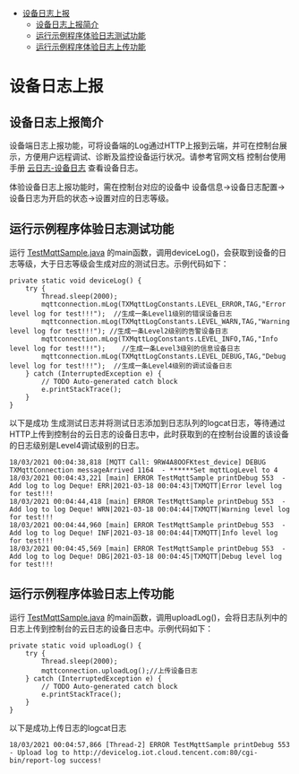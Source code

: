 * [设备日志上报](#设备日志上报)
  * [设备日志上报简介](#设备日志上报简介)
  * [运行示例程序体验日志测试功能](#运行示例程序体验日志测试功能)
  * [运行示例程序体验日志上传功能](#运行示例程序体验日志上传功能)

# 设备日志上报
## 设备日志上报简介
设备端日志上报功能，可将设备端的Log通过HTTP上报到云端，并可在控制台展示，方便用户远程调试、诊断及监控设备运行状况。请参考官网文档 控制台使用手册 [云日志-设备日志](https://cloud.tencent.com/document/product/634/14445) 查看设备日志。

体验设备日志上报功能时，需在控制台对应的设备中  设备信息->设备日志配置->设备日志为开启的状态->设置对应的日志等级。

## 运行示例程序体验日志测试功能

运行 [TestMqttSample.java](../src/test/java/com/tencent/iot/hub/device/java/core/mqtt/TestMqttSample.java) 的main函数，调用deviceLog()，会获取到设备的日志等级，大于日志等级会生成对应的测试日志。示例代码如下：
```
private static void deviceLog() {
    try {
        Thread.sleep(2000);
        mqttconnection.mLog(TXMqttLogConstants.LEVEL_ERROR,TAG,"Error level log for test!!!");  //生成一条Level1级别的错误设备日志
        mqttconnection.mLog(TXMqttLogConstants.LEVEL_WARN,TAG,"Warning level log for test!!!"); //生成一条Level2级别的告警设备日志
        mqttconnection.mLog(TXMqttLogConstants.LEVEL_INFO,TAG,"Info level log for test!!!");    //生成一条Level3级别的信息设备日志
        mqttconnection.mLog(TXMqttLogConstants.LEVEL_DEBUG,TAG,"Debug level log for test!!!");  //生成一条Level4级别的调试设备日志
    } catch (InterruptedException e) {
        // TODO Auto-generated catch block
        e.printStackTrace();
    }
}
```

以下是成功 生成测试日志并将测试日志添加到日志队列的logcat日志，等待通过HTTP上传到控制台的云日志的设备日志中，此时获取到的在控制台设置的该设备的日志级别是Level4调试级别的日志。
```
18/03/2021 00:04:38,818 [MQTT Call: 9RW4A8OOFKtest_device] DEBUG TXMqttConnection messageArrived 1164  - ******Set mqttLogLevel to 4
18/03/2021 00:04:43,221 [main] ERROR TestMqttSample printDebug 553  - Add log to log Deque! ERR|2021-03-18 00:04:43|TXMQTT|Error level log for test!!!
18/03/2021 00:04:44,418 [main] ERROR TestMqttSample printDebug 553  - Add log to log Deque! WRN|2021-03-18 00:04:44|TXMQTT|Warning level log for test!!!
18/03/2021 00:04:44,960 [main] ERROR TestMqttSample printDebug 553  - Add log to log Deque! INF|2021-03-18 00:04:44|TXMQTT|Info level log for test!!!
18/03/2021 00:04:45,569 [main] ERROR TestMqttSample printDebug 553  - Add log to log Deque! DBG|2021-03-18 00:04:45|TXMQTT|Debug level log for test!!!
```


## 运行示例程序体验日志上传功能

运行 [TestMqttSample.java](../src/test/java/com/tencent/iot/hub/device/java/core/mqtt/TestMqttSample.java) 的main函数，调用uploadLog()，会将日志队列中的日志上传到控制台的云日志的设备日志中。示例代码如下：
```
private static void uploadLog() {
    try {
        Thread.sleep(2000);
        mqttconnection.uploadLog();//上传设备日志
    } catch (InterruptedException e) {
        // TODO Auto-generated catch block
        e.printStackTrace();
    }
}
```

以下是成功上传日志的logcat日志
```
18/03/2021 00:04:57,866 [Thread-2] ERROR TestMqttSample printDebug 553  - Upload log to http://devicelog.iot.cloud.tencent.com:80/cgi-bin/report-log success!
```
